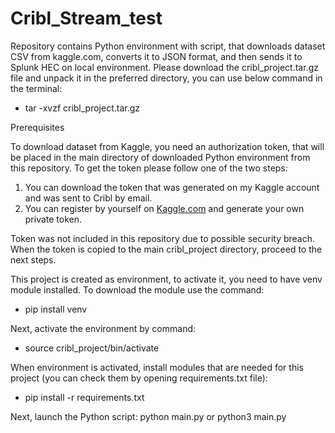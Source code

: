 # Cribl_Stream_test

Repository contains Python environment with script, that downloads dataset CSV from kaggle.com, converts it to JSON format, and then sends it to Splunk HEC on local environment.
Please download the cribl_project.tar.gz file and unpack it in the preferred directory, you can use below command in the terminal:
 -  tar -xvzf cribl_project.tar.gz

Prerequisites

To download dataset from Kaggle, you need an authorization token, that will be placed in the main directory of downloaded Python environment from this repository.
To get the token please follow one of the two steps:
1. You can download the token that was generated on my Kaggle account and was sent to Cribl by email.
2. You can register by yourself on [Kaggle.com](https://www.kaggle.com/) and generate your own private token.

Token was not included in this repository due to possible security breach.
When the token is copied to the main cribl_project directory, proceed to the next steps.

This project is created as environment, to activate it, you need to have venv module installed.
To download the module use the command:
 -  pip install venv

Next, activate the environment by command:
 -  source cribl_project/bin/activate
  
When environment is activated, install modules that are needed for this project (you can check them by opening requirements.txt file):
 -  pip install -r requirements.txt



Next, launch the Python script:
  python main.py
or 
  python3 main.py

